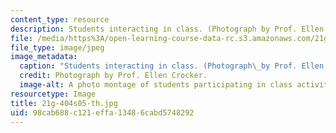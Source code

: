 ```yaml
---
content_type: resource
description: Students interacting in class. (Photograph by Prof. Ellen Crocker.)
file: /media/https%3A/open-learning-course-data-rc.s3.amazonaws.com/21g-404-german-iv-spring-2005/98cab688c121effa13486cabd5748292_21g-404s05-th.jpg
file_type: image/jpeg
image_metadata:
  caption: "Students interacting in class. (Photograph\_by Prof. Ellen Crocker.)"
  credit: Photograph by Prof. Ellen Crocker.
  image-alt: A photo montage of students participating in class activities.
resourcetype: Image
title: 21g-404s05-th.jpg
uid: 98cab688-c121-effa-1348-6cabd5748292
---
```

